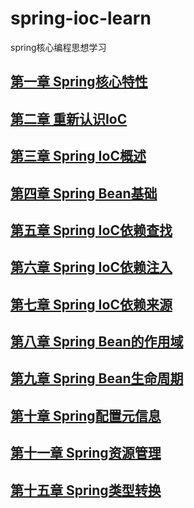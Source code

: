 # spring-ioc-learn
spring核心编程思想学习

## [第一章 Spring核心特性](https://github.com/wkk1994/spring-ioc-learn/blob/master/第一章Spring核心特性.md)

## [第二章 重新认识IoC](https://github.com/wkk1994/spring-ioc-learn/blob/master/java-beans-demo)

## [第三章 Spring IoC概述](https://github.com/wkk1994/spring-ioc-learn/blob/master/ioc-container-overview)

## [第四章 Spring Bean基础](https://github.com/wkk1994/spring-ioc-learn/blob/master/spring-bean)

## [第五章 Spring IoC依赖查找](https://github.com/wkk1994/spring-ioc-learn/blob/master/dependency-lookup)

## [第六章 Spring IoC依赖注入](https://github.com/wkk1994/spring-ioc-learn/blob/master/dependency-injection)

## [第七章 Spring IoC依赖来源](https://github.com/wkk1994/spring-ioc-learn/blob/master/dependency-source)

## [第八章 Spring Bean的作用域](https://github.com/wkk1994/spring-ioc-learn/blob/master/bean-scope)

## [第九章 Spring Bean生命周期](https://github.com/wkk1994/spring-ioc-learn/blob/master/bean-cyclelife)

## [第十章 Spring配置元信息](https://github.com/wkk1994/spring-ioc-learn/blob/master/configuration-metadata)

## [第十一章 Spring资源管理](https://github.com/wkk1994/spring-ioc-learn/blob/master/resource)

## [第十五章 Spring类型转换](https://github.com/wkk1994/spring-ioc-learn/blob/master/conversion)